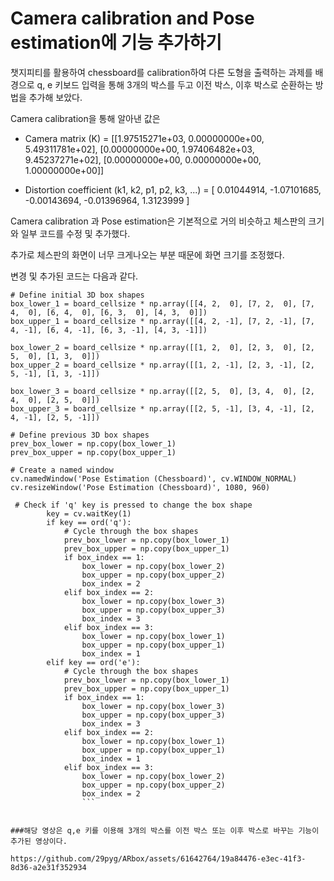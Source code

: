 # Camera calibration and Pose estimation에 기능 추가하기


챗지피티를 활용하여 chessboard를 calibration하여 다른 도형을 출력하는 과제를 배경으로
q, e 키보드 입력을 통해 3개의 박스를 두고 이전 박스, 이후 박스로 순환하는 방법을 추가해 보았다.

Camera calibration을 통해 알아낸 값은 


* Camera matrix (K) = [[1.97515271e+03, 0.00000000e+00, 5.49311781e+02],
 [0.00000000e+00, 1.97406482e+03, 9.45237271e+02],
 [0.00000000e+00, 0.00000000e+00, 1.00000000e+00]]
 
 
* Distortion coefficient (k1, k2, p1, p2, k3, ...) = [ 0.01044914, -1.07101685, -0.00143694, -0.01396964,  1.3123999 ]

Camera calibration 과 Pose estimation은 기본적으로 거의 비슷하고 체스판의 크기와 일부 코드를 수정 및 추가했다.

추가로 체스판의 화면이 너무 크게나오는 부분 때문에 화면 크기를 조정했다.

변경 및 추가된 코드는 다음과 같다.
```
# Define initial 3D box shapes
box_lower_1 = board_cellsize * np.array([[4, 2,  0], [7, 2,  0], [7, 4,  0], [6, 4,  0], [6, 3,  0], [4, 3,  0]])
box_upper_1 = board_cellsize * np.array([[4, 2, -1], [7, 2, -1], [7, 4, -1], [6, 4, -1], [6, 3, -1], [4, 3, -1]])

box_lower_2 = board_cellsize * np.array([[1, 2,  0], [2, 3,  0], [2, 5,  0], [1, 3,  0]])
box_upper_2 = board_cellsize * np.array([[1, 2, -1], [2, 3, -1], [2, 5, -1], [1, 3, -1]])

box_lower_3 = board_cellsize * np.array([[2, 5,  0], [3, 4,  0], [2, 4,  0], [2, 5,  0]])
box_upper_3 = board_cellsize * np.array([[2, 5, -1], [3, 4, -1], [2, 4, -1], [2, 5, -1]])

# Define previous 3D box shapes
prev_box_lower = np.copy(box_lower_1)
prev_box_upper = np.copy(box_upper_1)

# Create a named window
cv.namedWindow('Pose Estimation (Chessboard)', cv.WINDOW_NORMAL)
cv.resizeWindow('Pose Estimation (Chessboard)', 1080, 960)
```


```
 # Check if 'q' key is pressed to change the box shape
        key = cv.waitKey(1)
        if key == ord('q'):
            # Cycle through the box shapes
            prev_box_lower = np.copy(box_lower_1)
            prev_box_upper = np.copy(box_upper_1)
            if box_index == 1:
                box_lower = np.copy(box_lower_2)
                box_upper = np.copy(box_upper_2)
                box_index = 2
            elif box_index == 2:
                box_lower = np.copy(box_lower_3)
                box_upper = np.copy(box_upper_3)
                box_index = 3
            elif box_index == 3:
                box_lower = np.copy(box_lower_1)
                box_upper = np.copy(box_upper_1)
                box_index = 1
        elif key == ord('e'):
            # Cycle through the box shapes
            prev_box_lower = np.copy(box_lower_1)
            prev_box_upper = np.copy(box_upper_1)
            if box_index == 1:
                box_lower = np.copy(box_lower_3)
                box_upper = np.copy(box_upper_3)
                box_index = 3
            elif box_index == 2:
                box_lower = np.copy(box_lower_1)
                box_upper = np.copy(box_upper_1)
                box_index = 1
            elif box_index == 3:
                box_lower = np.copy(box_lower_2)
                box_upper = np.copy(box_upper_2)
                box_index = 2
                ```


###해당 영상은 q,e 키를 이용해 3개의 박스를 이전 박스 또는 이후 박스로 바꾸는 기능이 추가된 영상이다.

https://github.com/29pyg/ARbox/assets/61642764/19a84476-e3ec-41f3-8d36-a2e31f352934

